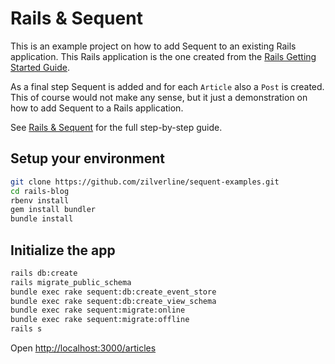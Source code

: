 # Rails & Sequent

This is an example project on how to add Sequent to an existing Rails application.
This Rails application is the one created from the [Rails Getting Started Guide](https://guides.rubyonrails.org/getting_started.html).

As a final step Sequent is added and for each `Article` also a `Post` is created. This of course would not make any sense, but it just a demonstration on how to add Sequent to a Rails application.

See [Rails & Sequent](https://www.sequent.io/docs/rails-sequent.html) for the full step-by-step guide.

## Setup your environment

```bash
git clone https://github.com/zilverline/sequent-examples.git
cd rails-blog
rbenv install
gem install bundler
bundle install
```

## Initialize the app

```bash
rails db:create
rails migrate_public_schema
bundle exec rake sequent:db:create_event_store
bundle exec rake sequent:db:create_view_schema
bundle exec rake sequent:migrate:online
bundle exec rake sequent:migrate:offline
rails s
```

Open [http://localhost:3000/articles](http://localhost:3000/articles)
